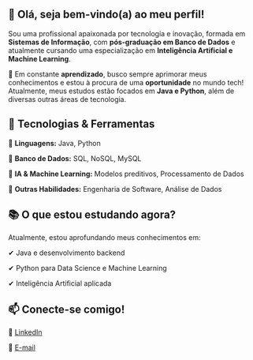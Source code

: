 ## 👋 Olá, seja bem-vindo(a) ao meu perfil!

Sou uma profissional apaixonada por tecnologia e inovação, formada em **Sistemas de Informação**, com **pós-graduação em Banco de Dados** e atualmente cursando uma especialização em **Inteligência Artificial e Machine Learning**.

🚀 Em constante **aprendizado**, busco sempre aprimorar meus conhecimentos e estou à procura de uma **oportunidade** no mundo tech!  Atualmente, meus estudos estão focados em **Java e Python**, além de diversas outras áreas de tecnologia.

## 🔧  Tecnologias & Ferramentas

📌 **Linguagens:** Java, Python

📌 **Banco de Dados:** SQL, NoSQL, MySQL

📌 **IA & Machine Learning:** Modelos preditivos, Processamento de Dados

📌 **Outras Habilidades:** Engenharia de Software, Análise de Dados


## 📚 O que estou estudando agora?

Atualmente, estou aprofundando meus conhecimentos em:

✔ Java e desenvolvimento backend

✔ Python para Data Science e Machine Learning

✔ Inteligência Artificial aplicada


## 📫 Conecte-se comigo!

💼 [LinkedIn](https://www.linkedin.com/in/thaiz-moraes/)

📧 [E-mail](thaizmoraes4@gmail.com)


